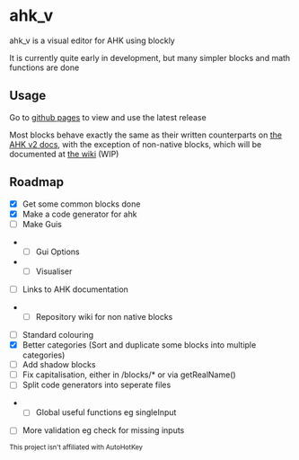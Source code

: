 # ahk_v

ahk_v is a visual editor for AHK using blockly

It is currently quite early in development, but many simpler blocks and math functions are done

## Usage

Go to [github pages](https://banaanae.github.io/ahk_v/) to view and use the latest release

Most blocks behave exactly the same as their written counterparts on [the AHK v2 docs](https://www.autohotkey.com/docs/v2/), with the exception of non-native blocks, which will be documented at [the wiki](https://github.com/Banaanae/ahk_v/wiki) (WIP)

## Roadmap

- [X] Get some common blocks done
- [X] Make a code generator for ahk
- [ ] Make Guis
- - [ ] Gui Options
- - [ ] Visualiser
- [ ] Links to AHK documentation 
- - [ ] Repository wiki for non native blocks
- [ ] Standard colouring
- [X] Better categories (Sort and duplicate some blocks into multiple categories)
- [ ] Add shadow blocks
- [ ] Fix capitalisation, either in /blocks/* or via getRealName()
- [ ] Split code generators into seperate files
- - [ ] Global useful functions eg singleInput
- [ ] More validation eg check for missing inputs


<sub>This project isn't affiliated with AutoHotKey</sub>